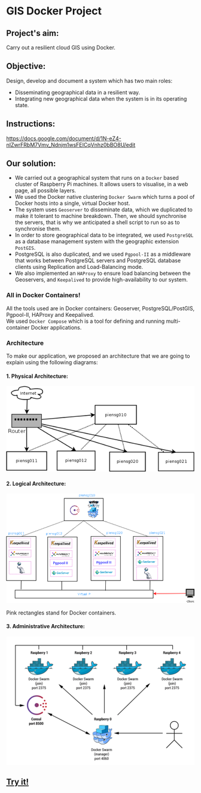 # GIS Docker Project

## Project's aim:

Carry out a resilient cloud GIS using Docker.

## Objective:

Design, develop and document a system which has two main roles:  
- Disseminating geographical data in a resilient way.  
- Integrating new geographical data when the system is in its operating state.

## Instructions:

https://docs.google.com/document/d/1N-eZ4-nIZwrFRbM7Vmv_Ndnjm1wsFEICqVnhz0bBO8U/edit

## Our solution:

* We carried out a geographical system that runs on a `Docker` based cluster of Raspberry Pi machines. It allows users to visualise, in a web page, all possible layers.  
* We used the Docker native clustering `Docker Swarm` which turns a pool of Docker hosts into a single, virtual Docker host.  
* The system uses `Geoserver` to disseminate data, which we duplicated to make it tolerant to machine breakdown. Then, we should synchronise the servers, that is why we anticipated a shell script to run so as to synchronise them.  
* In order to store geographical data to be integrated, we used `PostgreSQL` as a database management system with the geographic extension `PostGIS`.  
* PostgreSQL is also duplicated, and we used `Pgpool-II` as a middleware that works between PostgreSQL servers and PostgreSQL database clients using Replication and Load-Balancing mode.  
* We also implemented an `HAProxy` to ensure load balancing between the Geoservers, and `Keepalived` to provide high-availability to our system.

### All in Docker Containers!

All the tools used are in Docker containers: Geoserver, PostgreSQL/PostGIS, Pgpool-II, HAProxy and Keepalived.  
We used `Docker Compose` which is a tool for defining and running multi-container Docker applications.

### Architecture

To make our application, we proposed an architecture that we are going to explain using the following diagrams:

#### 1. Physical Architecture:

![Physical Architecture](https://github.com/AAiache/GIS-Docker-Project/blob/master/Architecture_Diagrams/Physical.png?raw=tru "Physical Architecture")

#### 2. Logical Architecture:

![Logical Architecture](https://github.com/AAiache/GIS-Docker-Project/blob/master/Architecture_Diagrams/Logical.png?raw=tru "Logical Architecture")

Pink rectangles stand for Docker containers.

#### 3. Administrative Architecture:

![Administrative Architecture](https://github.com/AAiache/GIS-Docker-Project/blob/master/Architecture_Diagrams/Administrative.png?raw=tru "Administrative Architecture")

## [Try it!](data/user_manual.md)

